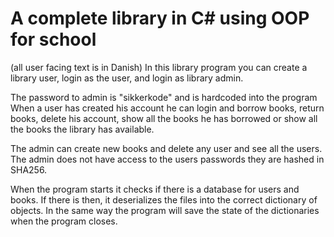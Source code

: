 # A complete library in C# using OOP for school
(all user facing text is in Danish)
In this library program you can create a library user, login as the user, and login as library admin.

The password to admin is "sikkerkode" and is hardcoded into the program
When a user has created his account he can login and borrow books, return books, delete his account,
show all the books he has borrowed or show all the books the library has available.

The admin can create new books and delete any user and see all the users.
The admin does not have access to the users passwords they are hashed in SHA256.

When the program starts it checks if there is a database for users and books.
If there is then, it deserializes the files into the correct dictionary of objects.
In the same way the program will save the state of the dictionaries when the program closes.


